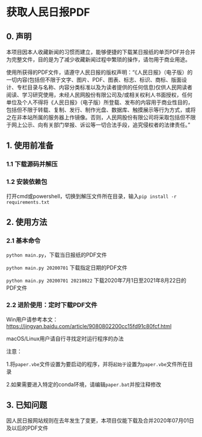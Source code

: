 # 获取人民日报PDF

## 0. 声明

本项目因本人收藏新闻的习惯而建立，能够便捷的下载某日报纸的单页PDF并合并为完整文件，目的是为了减少收藏新闻过程中繁琐的操作，请勿用于商业用途。

使用所获得的PDF文件，请遵守人民日报的版权声明：“《人民日报》（电子版）的一切内容(包括但不限于文字、图片、PDF、图表、标志、标识、商标、版面设计、专栏目录与名称、内容分类标准以及为读者提供的任何信息)仅供人民网读者阅读、学习研究使用，未经人民网股份有限公司及/或相关权利人书面授权，任何单位及个人不得将《人民日报》（电子版）所登载、发布的内容用于商业性目的，包括但不限于转载、复制、发行、制作光盘、数据库、触摸展示等行为方式，或将之在非本站所属的服务器上作镜像。否则，人民网股份有限公司将采取包括但不限于网上公示、向有关部门举报、诉讼等一切合法手段，追究侵权者的法律责任。”

## 1. 使用前准备

### 1.1 下载源码并解压

### 1.2 安装依赖包

打开cmd或powershell，切换到解压文件所在目录，输入`pip install -r requirements.txt`

## 2. 使用方法

### 2.1 基本命令
`python main.py`，下载当日报纸的PDF文件

`python main.py 20200701` 下载指定日期的PDF文件

`python main.py 20200701 20210822` 下载2020年7月1日至2021年8月22日的PDF文件

### 2.2 进阶使用：定时下载PDF文件

Win用户请参考本文：https://jingyan.baidu.com/article/9080802200cc15fd91c80fcf.html

macOS/Linux用户请自行寻找定时运行程序的办法

注意：

1.将`paper.vbe`文件设置为要启动的程序，并将`起始于`设置为`paper.vbe`文件所在目录

2.如果需要进入特定的conda环境，请编辑`paper.bat`并按注释修改

## 3. 已知问题

因人民日报网站规则在去年发生了变更，本项目仅能下载及合并2020年07月01日及以后的PDF文件
